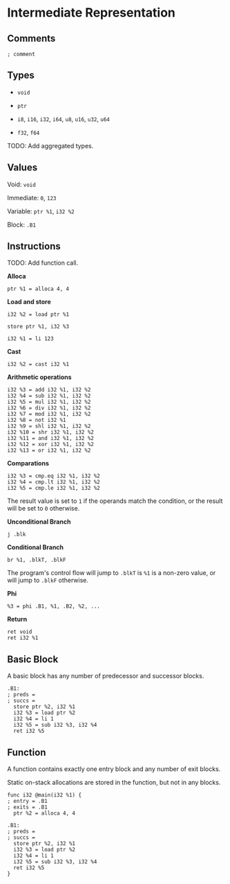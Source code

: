 Intermediate Representation
===========================

Comments
--------

`; comment`

Types
-----

- `void`

- `ptr`

- `i8`, `i16`, `i32`, `i64`, `u8`, `u16`, `u32`, `u64`

- `f32`, `f64`

TODO: Add aggregated types.

Values
------

Void: `void`

Immediate: `0`, `123`

Variable: `ptr %1`, `i32 %2`

Block: `.B1`

Instructions
------------

TODO: Add function call.

**Alloca**

```
ptr %1 = alloca 4, 4
```

**Load and store**

```
i32 %2 = load ptr %1
```

```
store ptr %1, i32 %3
```

```
i32 %1 = li 123
```

**Cast**

```
i32 %2 = cast i32 %1
```

**Arithmetic operations**

```
i32 %3 = add i32 %1, i32 %2
i32 %4 = sub i32 %1, i32 %2
i32 %5 = mul i32 %1, i32 %2
i32 %6 = div i32 %1, i32 %2
i32 %7 = mod i32 %1, i32 %2
i32 %8 = not i32 %1
i32 %9 = shl i32 %1, i32 %2
i32 %10 = shr i32 %1, i32 %2
i32 %11 = and i32 %1, i32 %2
i32 %12 = xor i32 %1, i32 %2
i32 %13 = or i32 %1, i32 %2
```

**Comparations**

```
i32 %3 = cmp.eq i32 %1, i32 %2
i32 %4 = cmp.lt i32 %1, i32 %2
i32 %5 = cmp.le i32 %1, i32 %2
```

The result value is set to `1` if the operands match the condition, or the result
will be set to `0` otherwise.

**Unconditional Branch**

```
j .blk
```

**Conditional Branch**

```
br %1, .blkT, .blkF
```

The program's control flow will jump to `.blkT` is `%1` is a non-zero value, or
will jump to `.blkF` otherwise.

**Phi**

```
%3 = phi .B1, %1, .B2, %2, ...
```

**Return**

```
ret void
ret i32 %1
```

Basic Block
-----------

A basic block has any number of predecessor and successor blocks.

```
.B1:
; preds =
; succs =
  store ptr %2, i32 %1
  i32 %3 = load ptr %2
  i32 %4 = li 1
  i32 %5 = sub i32 %3, i32 %4
  ret i32 %5
```

Function
--------

A function contains exactly one entry block and any number of exit blocks.

Static on-stack allocations are stored in the function, but not in any blocks.

```
func i32 @main(i32 %1) {
; entry = .B1
; exits = .B1
  ptr %2 = alloca 4, 4

.B1:
; preds =
; succs =
  store ptr %2, i32 %1
  i32 %3 = load ptr %2
  i32 %4 = li 1
  i32 %5 = sub i32 %3, i32 %4
  ret i32 %5
}
```
